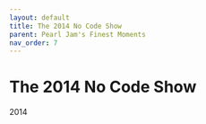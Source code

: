 ```yaml
---
layout: default
title: The 2014 No Code Show
parent: Pearl Jam's Finest Moments
nav_order: 7
---
```


# The 2014 No Code Show

2014
